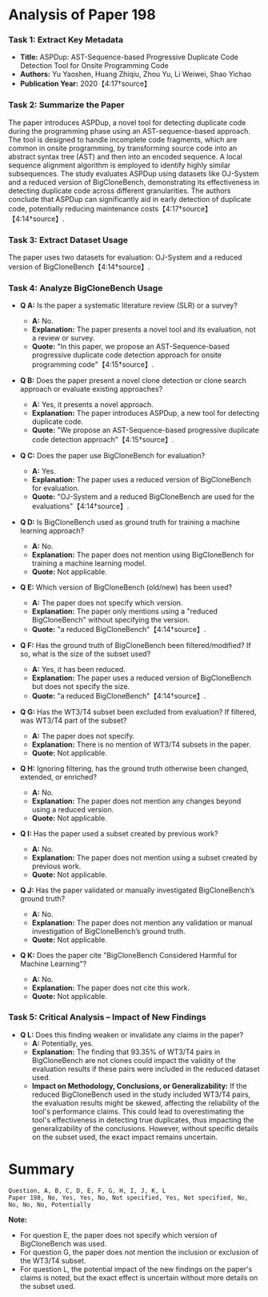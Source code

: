 # Analysis of Paper 198

### Task 1: Extract Key Metadata

- **Title:** ASPDup: AST-Sequence-based Progressive Duplicate Code Detection Tool for Onsite Programming Code
- **Authors:** Yu Yaoshen, Huang Zhiqiu, Zhou Yu, Li Weiwei, Shao Yichao
- **Publication Year:** 2020【4:17†source】

### Task 2: Summarize the Paper

The paper introduces ASPDup, a novel tool for detecting duplicate code during the programming phase using an AST-sequence-based approach. The tool is designed to handle incomplete code fragments, which are common in onsite programming, by transforming source code into an abstract syntax tree (AST) and then into an encoded sequence. A local sequence alignment algorithm is employed to identify highly similar subsequences. The study evaluates ASPDup using datasets like OJ-System and a reduced version of BigCloneBench, demonstrating its effectiveness in detecting duplicate code across different granularities. The authors conclude that ASPDup can significantly aid in early detection of duplicate code, potentially reducing maintenance costs【4:17†source】【4:14†source】.

### Task 3: Extract Dataset Usage

The paper uses two datasets for evaluation: OJ-System and a reduced version of BigCloneBench【4:14†source】.

### Task 4: Analyze BigCloneBench Usage

- **Q A:** Is the paper a systematic literature review (SLR) or a survey?
  - **A:** No.
  - **Explanation:** The paper presents a novel tool and its evaluation, not a review or survey.
  - **Quote:** "In this paper, we propose an AST-Sequence-based progressive duplicate code detection approach for onsite programming code"【4:15†source】.

- **Q B:** Does the paper present a novel clone detection or clone search approach or evaluate existing approaches?
  - **A:** Yes, it presents a novel approach.
  - **Explanation:** The paper introduces ASPDup, a new tool for detecting duplicate code.
  - **Quote:** "We propose an AST-Sequence-based progressive duplicate code detection approach"【4:15†source】.

- **Q C:** Does the paper use BigCloneBench for evaluation?
  - **A:** Yes.
  - **Explanation:** The paper uses a reduced version of BigCloneBench for evaluation.
  - **Quote:** "OJ-System and a reduced BigCloneBench are used for the evaluations"【4:14†source】.

- **Q D:** Is BigCloneBench used as ground truth for training a machine learning approach?
  - **A:** No.
  - **Explanation:** The paper does not mention using BigCloneBench for training a machine learning model.
  - **Quote:** Not applicable.

- **Q E:** Which version of BigCloneBench (old/new) has been used?
  - **A:** The paper does not specify which version.
  - **Explanation:** The paper only mentions using a "reduced BigCloneBench" without specifying the version.
  - **Quote:** "a reduced BigCloneBench"【4:14†source】.

- **Q F:** Has the ground truth of BigCloneBench been filtered/modified? If so, what is the size of the subset used?
  - **A:** Yes, it has been reduced.
  - **Explanation:** The paper uses a reduced version of BigCloneBench but does not specify the size.
  - **Quote:** "a reduced BigCloneBench"【4:14†source】.

- **Q G:** Has the WT3/T4 subset been excluded from evaluation? If filtered, was WT3/T4 part of the subset?
  - **A:** The paper does not specify.
  - **Explanation:** There is no mention of WT3/T4 subsets in the paper.
  - **Quote:** Not applicable.

- **Q H:** Ignoring filtering, has the ground truth otherwise been changed, extended, or enriched?
  - **A:** No.
  - **Explanation:** The paper does not mention any changes beyond using a reduced version.
  - **Quote:** Not applicable.

- **Q I:** Has the paper used a subset created by previous work?
  - **A:** No.
  - **Explanation:** The paper does not mention using a subset created by previous work.
  - **Quote:** Not applicable.

- **Q J:** Has the paper validated or manually investigated BigCloneBench’s ground truth?
  - **A:** No.
  - **Explanation:** The paper does not mention any validation or manual investigation of BigCloneBench’s ground truth.
  - **Quote:** Not applicable.

- **Q K:** Does the paper cite "BigCloneBench Considered Harmful for Machine Learning"?
  - **A:** No.
  - **Explanation:** The paper does not cite this work.
  - **Quote:** Not applicable.

### Task 5: Critical Analysis – Impact of New Findings

- **Q L:** Does this finding weaken or invalidate any claims in the paper?
  - **A:** Potentially, yes.
  - **Explanation:** The finding that 93.35% of WT3/T4 pairs in BigCloneBench are not clones could impact the validity of the evaluation results if these pairs were included in the reduced dataset used.
  - **Impact on Methodology, Conclusions, or Generalizability:** If the reduced BigCloneBench used in the study included WT3/T4 pairs, the evaluation results might be skewed, affecting the reliability of the tool's performance claims. This could lead to overestimating the tool's effectiveness in detecting true duplicates, thus impacting the generalizability of the conclusions. However, without specific details on the subset used, the exact impact remains uncertain.

# Summary

```plaintext
Question, A, B, C, D, E, F, G, H, I, J, K, L
Paper 198, No, Yes, Yes, No, Not specified, Yes, Not specified, No, No, No, No, Potentially
```

**Note:**  
- For question E, the paper does not specify which version of BigCloneBench was used.
- For question G, the paper does not mention the inclusion or exclusion of the WT3/T4 subset.
- For question L, the potential impact of the new findings on the paper's claims is noted, but the exact effect is uncertain without more details on the subset used.
